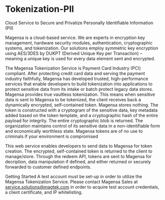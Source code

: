 # Tokenization-PII
Cloud Service to Secure and Privatize Personally Identifiable Information (PII)

Magensa is a cloud-based service.  We are experts in encryption key management, hardware security modules, authentication, cryptographic systems, and tokenization.   Our solutions employ symmetric key encryption using AES/3DES by DUKPT (Derived Unique Key per Transaction) – meaning a unique key is used for every data element sent and encrypted.     
 
The Magensa Tokenization Service is Payment Card Industry (PCI) compliant. After protecting credit card data and serving the payment industry faithfully, Magensa has developed trusted, high-performance services that enable developers to build tokenization into applications to protect sensitive data from its intake or batch protect legacy data stores.  Magensa provides true vaultless tokenization.  This means when sensitive data is sent to Magensa to be tokenized, the client receives back a dynamically encrypted, self-contained token.  Magensa stores nothing.   The token is constructed with a cryptogram of the sensitive data, key metadata added based on the token template, and a cryptographic hash of the entire payload for integrity.  The entire cryptographic blob is returned.  The organization maintains control of its sensitive data in a non-identifiable form and economically worthless state.  Magensa tokens are of no use to criminals if your environment is compromised

This web service enables developers to send data to Magensa for token creation.  The encrypted, self-contained token is returned to the client to manage/store.  Through the redeem API, tokens are sent to Magensa for decription, data manipulation if defined, and either returned or securely forwarded to customer defined endpoints.

Getting Started
A test account must be set-up in order to utilize the Magensa Tokenization Service.  Please contact Magensa Sales at service.solutions@magtek.com in order to acquire test account credentials, a client certificate, and IP whitelisting.
